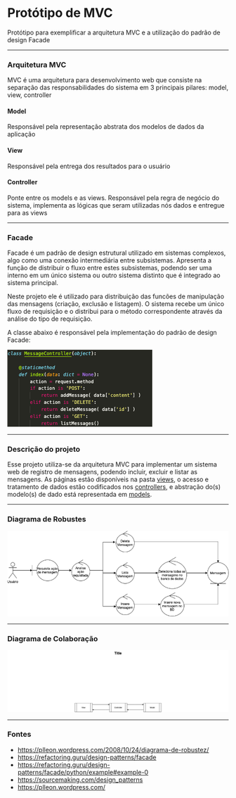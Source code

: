 # Protótipo de MVC
Protótipo para exemplificar a arquitetura MVC e a utilização do padrão de design Facade

--------------------
### Arquitetura MVC
MVC é uma arquitetura para desenvolvimento web que consiste na separação das responsabilidades do sistema em 3 principais pilares: model, view, controller

#### Model
Responsável pela representação abstrata dos modelos de dados da aplicação

#### View
Responsável pela entrega dos resultados para o usuário

#### Controller
Ponte entre os models e as views. Responsável pela regra de negócio do sistema, implementa as lógicas que seram utilizadas nós dados e entregue para as views


--------------------
### Facade

Facade é um padrão de design estrutural utilizado em sistemas complexos, algo como uma conexão intermediária entre subsistemas. Apresenta a função de distribuir o fluxo entre estes subsistemas, podendo ser uma interno em um único sistema ou outro sistema distinto que é integrado ao sistema principal.

Neste projeto ele é utilizado para distribuição das funcões de manipulação das mensagens (criação, exclusão e listagem). O sistema recebe um único fluxo de requisição e o distribui para o método correspondente através da análise do tipo de requisição.

A classe abaixo é responsável pela implementação do padrão de design Facade:

![Implementação Facade](assets/facade.png)


--------------------
### Descrição do projeto

Esse projeto utiliza-se da arquitetura MVC para implementar um sistema web de registro de mensagens, podendo incluir, excluir e listar as mensagens. As páginas estão disponíveis na pasta [views](app/views), o acesso e tratamento de dados estão codificados nos [controllers](app/controllers), e abstração do(s) modelo(s) de dado está representada em [models](app/models).


--------------------
### Diagrama de Robustes

![Diagrama de Robustez](assets/diagram-robustez.png)


--------------------
### Diagrama de Colaboração

![Diagrama de Colaboração](assets/diagram-colaboracao.png)


--------------------
### Fontes
- https://plleon.wordpress.com/2008/10/24/diagrama-de-robustez/
- https://refactoring.guru/design-patterns/facade
- https://refactoring.guru/design-patterns/facade/python/example#example-0
- https://sourcemaking.com/design_patterns
- https://plleon.wordpress.com/
